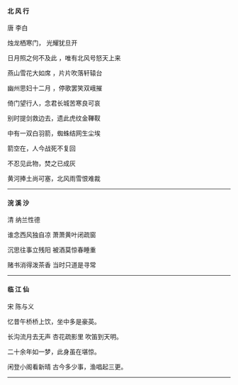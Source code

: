 #### 北 风 行

唐 李白

烛龙栖寒门， 光耀犹旦开

日月照之何不及此 ，唯有北风号怒天上来

燕山雪花大如席 ，片片吹落轩辕台

幽州思妇十二月 ，停歌罢笑双峨摧

倚门望行人，念君长城苦寒良可哀

别时提剑救边去，遗此虎纹金鞸靫

中有一双白羽箭，蜘蛛结网生尘埃

箭空在，人今战死不复回

不忍见此物，焚之已成灰

黄河捧土尚可塞，北风雨雪恨难裁

---

#### 浣 溪 沙

清 纳兰性德

谁念西风独自凉 萧萧黄叶闭疏窗

沉思往事立残阳 被酒莫惊春睡重

赌书消得泼茶香 当时只道是寻常

---

#### **临 江 仙**

宋 陈与义

忆昔午桥桥上饮，坐中多是豪英。

长沟流月去无声  杏花疏影里  吹笛到天明。

二十余年如一梦，此身虽在堪惊。

闲登小阁看新晴 古今多少事，渔唱起三更。

---------------------------

